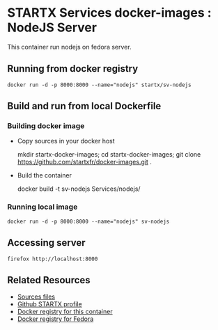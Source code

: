 # STARTX Services docker-images : NodeJS Server
This container run nodejs on fedora server.

## Running from docker registry

	docker run -d -p 8000:8000 --name="nodejs" startx/sv-nodejs

## Build and run from local Dockerfile
### Building docker image
* Copy sources in your docker host 

	mkdir startx-docker-images; 
	cd startx-docker-images;
	git clone https://github.com/startxfr/docker-images.git .

* Build the container

	docker build -t sv-nodejs Services/nodejs/

### Running local image

	docker run -d -p 8000:8000 --name="nodejs" sv-nodejs

## Accessing server

	firefox http://localhost:8000

## Related Resources
* [Sources files](https://github.com/startxfr/docker-images/tree/master/Services/nodejs)
* [Github STARTX profile](https://github.com/startxfr/docker-images)
* [Docker registry for this container](https://registry.hub.docker.com/u/startx/sv-nodejs/)
* [Docker registry for Fedora](https://registry.hub.docker.com/u/fedora/)